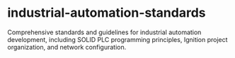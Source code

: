 # industrial-automation-standards
Comprehensive standards and guidelines for industrial automation development, including SOLID PLC programming principles, Ignition project organization, and network configuration.
